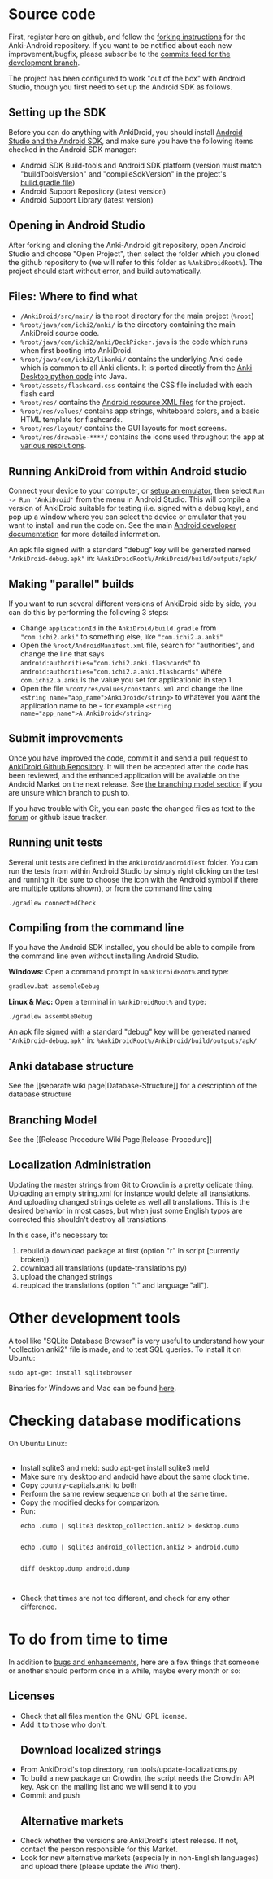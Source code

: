 # Source code
First, register here on github, and follow the [forking instructions](https://help.github.com/articles/fork-a-repo/) for the Anki-Android repository. If you want to be notified about each new improvement/bugfix, please subscribe to the [commits feed for the development branch](https://github.com/ankidroid/Anki-Android/commits/develop.atom).

The project has been configured to work "out of the box" with Android Studio, though you first need to set up the Android SDK as follows.

## Setting up the SDK
Before you can do anything with AnkiDroid, you should install [Android Studio and the Android SDK](https://developer.android.com/sdk/index.html), and make sure you have the following items checked in the Android SDK manager:

  * Android SDK Build-tools and Android SDK platform (version must match "buildToolsVersion" and "compileSdkVersion" in the project's [build.gradle file](https://github.com/ankidroid/Anki-Android/blob/develop/AnkiDroid/build.gradle))
  * Android Support Repository (latest version)
  * Android Support Library (latest version)

## Opening in Android Studio
After forking and cloning the Anki-Android git repository, open Android Studio and choose "Open Project", then select the folder which you cloned the github repository to (we will refer to this folder as `%AnkiDroidRoot%`). The project should start without error, and build automatically.


## Files: Where to find what
 * `/AnkiDroid/src/main/` is the root directory for the main project (`%root`)
 * `%root/java/com/ichi2/anki/` is the directory containing the main AnkiDroid source code.
 * `%root/java/com/ichi2/anki/DeckPicker.java` is the code which runs when first booting into AnkiDroid.
 * `%root/java/com/ichi2/libanki/` contains the underlying Anki code which is common to all Anki clients. It is ported directly from the [Anki Desktop python code](https://github.com/dae/anki/tree/master/anki) into Java.
 * `%root/assets/flashcard.css` contains the CSS file included with each flash card
 * `%root/res/` contains the [Android resource XML files](http://developer.android.com/guide/topics/resources/providing-resources.html) for the project.
 * `%root/res/values/` contains app strings, whiteboard colors, and a basic HTML template for flashcards.
 * `%root/res/layout/` contains the GUI layouts for most screens.
 * `%root/res/drawable-****/` contains the icons used throughout the app at [various resolutions](https://www.google.com/design/spec/style/icons.html).

## Running AnkiDroid from within Android studio
Connect your device to your computer, or [setup an emulator](https://developer.android.com/tools/devices/managing-avds.html), then select `Run -> Run 'AnkiDroid'` from the menu in Android Studio. This will compile a version of AnkiDroid suitable for testing (i.e. signed with a debug key), and pop up a window where you can select the device or emulator that you want to install and run the code on. See the main [Android developer documentation](https://developer.android.com/tools/building/building-studio.html) for more detailed information.

An apk file signed with a standard "debug" key will be generated named `"AnkiDroid-debug.apk"` in:
`%AnkiDroidRoot%/AnkiDroid/build/outputs/apk/`

## Making "parallel" builds
If you want to run several different versions of AnkiDroid side by side, you can do this by performing the following 3 steps:

* Change `applicationId` in the `AnkiDroid/build.gradle` from `"com.ichi2.anki"` to something else, like `"com.ichi2.a.anki"`
*  Open the `%root/AndroidManifest.xml` file, search for "authorities", and change the line that says `android:authorities="com.ichi2.anki.flashcards"` to `android:authorities="com.ichi2.a.anki.flashcards"` where `com.ichi2.a.anki` is the value you set for applicationId in step 1.
* Open the file `%root/res/values/constants.xml` and change the line `<string name="app_name">AnkiDroid</string>` to whatever you want the application name to be - for example `<string name="app_name">A.AnkiDroid</string>`
## Submit improvements

Once you have improved the code, commit it and send a pull request to [AnkiDroid Github Repository](https://github.com/ankidroid/Anki-Android). It will then be accepted after the code has been reviewed, and the enhanced application will be available on the Android Market on the next release. See [the branching model section](https://github.com/ankidroid/Anki-Android/wiki/Release-procedure#development-lifecycle) if you are unsure which branch to push to.

If you have trouble with Git, you can paste the changed files as text to the [forum](http://groups.google.com/group/anki-android) or github issue tracker.

## Running unit tests
Several unit tests are defined in the `AnkiDroid/androidTest` folder. You can run the tests from within Android Studio by simply right clicking on the test and running it (be sure to choose the icon with the Android symbol if there are multiple options shown), or from the command line using
```
./gradlew connectedCheck
```

## Compiling from the command line
If you have the Android SDK installed, you should be able to compile from the command line even without installing Android Studio.

**Windows:** Open a command prompt in `%AnkiDroidRoot%` and type:
```
gradlew.bat assembleDebug
```

**Linux & Mac:** Open a terminal in `%AnkiDroidRoot%` and type:
```
./gradlew assembleDebug
```

An apk file signed with a standard "debug" key will be generated named `"AnkiDroid-debug.apk"` in:
`%AnkiDroidRoot%/AnkiDroid/build/outputs/apk/`

## Anki database structure
See the [[separate wiki page|Database-Structure]] for a description of the database structure

## Branching Model
See the [[Release Procedure Wiki Page|Release-Procedure]]

## Localization Administration
Updating the master strings from Git to Crowdin is a pretty delicate thing. Uploading an empty string.xml for instance would delete all translations. And uploading changed strings delete as well all translations. This is the desired behavior in most cases, but when just some English typos are corrected this shouldn't destroy all translations.

In this case, it's necessary to:

  1. rebuild a download package at first (option "r" in script [currently broken])
  1. download all translations (update-translations.py)
  1. upload the changed strings
  1. reupload the translations (option "t" and language "all").

# Other development tools

A tool like "SQLite Database Browser" is very useful to understand how your "collection.anki2" file is made, and to test SQL queries. To install it on Ubuntu:
```
sudo apt-get install sqlitebrowser
```

Binaries for Windows and Mac can be found [here](https://github.com/sqlitebrowser/sqlitebrowser/releases).


<h1>Checking database modifications</h1>

On Ubuntu Linux:<br>
<br>
<ul><li>Install sqlite3 and meld: sudo apt-get install sqlite3 meld<br>
</li><li>Make sure my desktop and android have about the same clock time.<br>
</li><li>Copy country-capitals.anki to both<br>
</li><li>Perform the same review sequence on both at the same time.<br>
</li><li>Copy the modified decks for comparizon.<br>
</li><li>Run:<br>
<pre><code>echo .dump | sqlite3 desktop_collection.anki2 &gt; desktop.dump
<br>
echo .dump | sqlite3 android_collection.anki2 &gt; android.dump
<br>
diff desktop.dump android.dump
<br>
</code></pre>
</li><li>Check that times are not too different, and check for any other difference.</li></ul>

<h1>To do from time to time</h1>
In addition to <a href='http://code.google.com/p/ankidroid/issues'>bugs and enhancements</a>, here are a few things that someone or another should perform once in a while, maybe every month or so:<br>
<h2>Licenses</h2>
<ul><li>Check that all files mention the GNU-GPL license.<br>
</li><li>Add it to those who don't.<br>
<h2>Download localized strings</h2>
</li><li>From AnkiDroid's top directory, run tools/update-localizations.py<br>
</li><li>To build a new package on Crowdin, the script needs the Crowdin API key. Ask on the mailing list and we will send it to you<br>
</li><li>Commit and push<br>
<h2>Alternative markets</h2>
</li><li>Check whether the versions are AnkiDroid's latest release. If not, contact the person responsible for this Market.<br>
</li><li>Look for new alternative markets (especially in non-English languages) and upload there (please update the Wiki then).</li></ul>